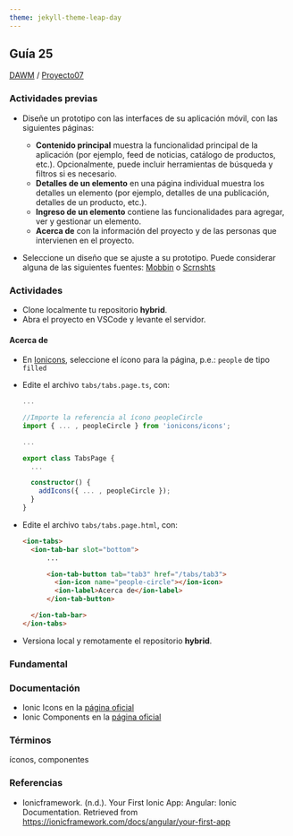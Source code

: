 ```yaml
---
theme: jekyll-theme-leap-day
---
```


## Guía 25

[DAWM](/DAWM/) / [Proyecto07](/DAWM/proyectos/2023/proyecto07)

### Actividades previas

* Diseñe un prototipo con las interfaces de su aplicación móvil, con las siguientes páginas:
  + **Contenido principal** muestra la funcionalidad principal de la aplicación (por ejemplo, feed de noticias, catálogo de productos, etc.). Opcionalmente, puede incluir herramientas de búsqueda y filtros si es necesario.
  + **Detalles de un elemento** en una página individual muestra los detalles un elemento (por ejemplo, detalles de una publicación, detalles de un producto, etc.).
  + **Ingreso de un elemento** contiene las funcionalidades para agregar, ver y gestionar un elemento.
  + **Acerca de** con la información del proyecto y de las personas que intervienen en el proyecto.

* Seleccione un diseño que se ajuste a su prototipo. Puede considerar alguna de las siguientes fuentes: [Mobbin](https://mobbin.com/browse/android/apps) o [Scrnshts](https://scrnshts.club/) 

### Actividades

* Clone localmente tu repositorio **hybrid**.
* Abra el proyecto en VSCode y levante el servidor.

#### Acerca de

* En [Ionicons](https://ionic.io/ionicons), seleccione el ícono para la página, p.e.: `people` de tipo `filled`

* Edite el archivo `tabs/tabs.page.ts`, con:

  ```typescript
  ...

  //Importe la referencia al ícono peopleCircle
  import { ... , peopleCircle } from 'ionicons/icons';

  ...

  export class TabsPage {
    ...

    constructor() {
      addIcons({ ... , peopleCircle });
    }
  }
  ```

* Edite el archivo `tabs/tabs.page.html`, con:

  ```html
  <ion-tabs>
  	<ion-tab-bar slot="bottom">
  		...

	    <ion-tab-button tab="tab3" href="/tabs/tab3">
	      <ion-icon name="people-circle"></ion-icon>
	      <ion-label>Acerca de</ion-label>
	    </ion-tab-button>

	</ion-tab-bar>
  </ion-tabs>
  ```

* Versiona local y remotamente el repositorio **hybrid**.

### Fundamental

### Documentación

* Ionic Icons en la [página oficial](https://ionic.io/ionicons)
* Ionic Components en la [página oficial](https://ionicframework.com/docs/components)

### Términos

íconos, componentes

### Referencias

* Ionicframework. (n.d.). Your First Ionic App: Angular: Ionic Documentation. Retrieved from https://ionicframework.com/docs/angular/your-first-app